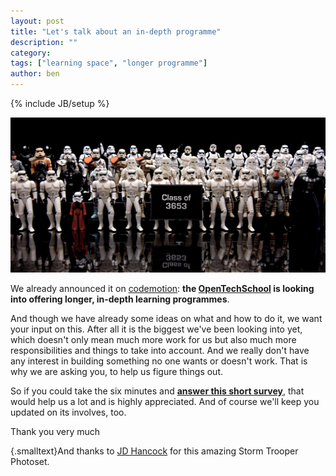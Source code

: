 ```yaml
---
layout: post
title: "Let's talk about an in-depth programme"
description: ""
category: 
tags: ["learning space", "longer programme"]
author: ben
---
```

{% include JB/setup %}

![Storm Troopers Class](/assets/content/2013-06-03-troopers.jpg)

We already announced it on [codemotion](/2013/05/presenting-at-codemotion-the-state-of-tech-education.html): **the [OpenTechSchool](http://www.opentechschool.org) is looking into offering longer, in-depth learning programmes**.

And though we have already some ideas on what and how to do it, we want your input on this. After all it is the biggest we've been looking into yet, which doesn't only mean much more work for us but also much more responsibilities and things to take into account. And we really don't have any interest in building something no one wants or doesn't work. That is why we are asking you, to help us figure things out.

So if you could take the six minutes and **[answer this short survey](https://docs.google.com/forms/d/1Lvg9FdynasP9oj5Kn_bRK3Ym9xFf_FByKECHK_8aijs/viewform)**, that would help us a lot and is highly appreciated. And of course we'll keep you updated on its involves, too.

Thank you very much

{.smalltext}And thanks to [JD Hancock](http://www.flickr.com/photos/jdhancock/4848132804/) for this amazing Storm Trooper Photoset.

<style>
.smalltext {
  font-size: small;
}
</style>